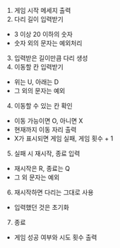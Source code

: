 1. 게임 시작 메세지 출력
2. 다리 길이 입력받기
* 3 이상 20 이하의 숫자
* 숫자 외의 문자는 예외처리
3. 입력받은 길이만큼 다리 생성
4. 이동할 칸 입력받기
* 위는 U, 아래는 D
* 그 외의 문자는 예외
4. 이동할 수 있는 칸 확인
* 이동 가능이면 O, 아니면 X
* 현재까지 이동 자리 출력
* X가 표시되면 게임 실패, 게임 횟수 + 1
5. 실패 시 재시작, 종료 입력
* 재시작은 R, 종료는 Q
* 그 외 문자는 예외
6. 재시작하면 다리는 그대로 사용
* 입력했던 것은 초기화
7. 종료
* 게임 성공 여부와 시도 횟수 출력
